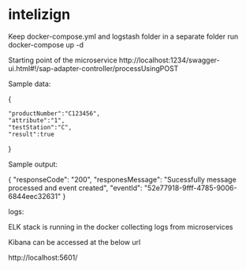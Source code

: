 # intelizign
Keep docker-compose.yml and logstash folder in a separate folder
run docker-compose up -d

Starting point of the microservice
http://localhost:1234/swagger-ui.html#!/sap-adapter-controller/processUsingPOST


Sample data:

{

	"productNumber":"C123456",
	"attribute":"1",
	"testStation":"C",
	"result":true
}

Sample output:

{
  "responseCode": "200",
  "responesMessage": "Sucessfully message processed and event created",
  "eventId": "52e77918-9fff-4785-9006-6844eec32631"
}


logs:

ELK stack is running in the docker collecting logs from microservices

Kibana can be accessed at the below url

http://localhost:5601/